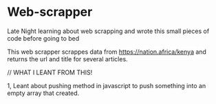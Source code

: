 # Web-scrapper
Late Night learning about web scrapping and wrote this small pieces of code before going to bed

This web scrapper scrappes data from https://nation.africa/kenya and returns the url and title for several articles.

// WHAT I LEANT FROM THIS!

1, Leant about pushing method in javascript to push something into an empty array that created.
